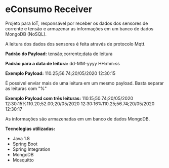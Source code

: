 # eConsumo Receiver
Projeto para IoT, responsável por receber os dados dos sensores de corrente e tensão e armazenar as informações em um banco de dados MongoDB (NoSQL).

A leitura dos dados dos sensores é feita através de protocolo Mqtt.

**Padrão do Payload:** tensão;corrente;data de leitura

**Padrão para a data de leitura:** dd-MM-yyyy HH:mm:ss

**Exemplo Payload:** 110.25;56.74;20/05/2020 12:30:15

É possível enviar mais de uma leitura em um mesmo payload. Basta separar as leituras com "%"

**Exemplo Payload com três leituras:** 110.15;50.74;20/05/2020 12:30:15%110.20;52.00;20/05/2020 12:30:16%110.25;56.74;20/05/2020 12:30:17

As informações são armazenadas em um banco de dados MongoDB.

**Tecnologias utilizadas:**
  * Java 1.8
  * Spring Boot
  * Spring Integration
  * MongoDB
  * Mosquitto

